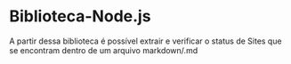 # Biblioteca-Node.js
A partir dessa biblioteca é possível extrair e verificar o status de Sites que se encontram dentro de um arquivo markdown/.md
